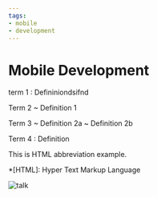 ```yaml
---
tags:
- mobile
- development
---
```




# Mobile Development

<Badge text="beta" type="error"/> <Badge text="default theme"/>
<Badge text="beta" type="warning"/> <Badge text="default theme"/>
<Badge text="beta" type="tip"/> <Badge text="default theme"/>

<!-- <img src="/talk.svg" alt="Kiwi standing on oval" width="200"> -->

term 1
: Defininiondsifnd


Term 2
  ~ Definition 1

Term 3
  ~ Definition 2a
  ~ Definition 2b

Term 4
: Definition


This is HTML abbreviation example.

*[HTML]: Hyper Text Markup Language

![talk](/talk.svg)
